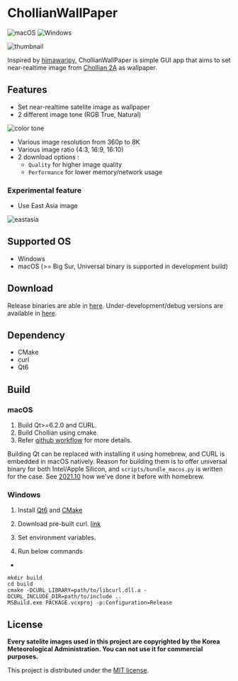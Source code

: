 # ChollianWallPaper

![macOS](https://github.com/pjessesco/ChollianWallPaper/actions/workflows/macOS.yml/badge.svg)
![Windows](https://github.com/pjessesco/ChollianWallPaper/actions/workflows/windows.yml/badge.svg)

![thumbnail](https://user-images.githubusercontent.com/11532321/135660418-79c9fd8f-a302-4ffa-b7cc-677e965657f8.gif)


Inspired by [himawaripy](https://github.com/boramalper/himawaripy), ChollianWallPaper is simple GUI app that aims to set near-realtime image from [Chollian 2A](https://en.wikipedia.org/wiki/Chollian) as wallpaper.

## Features
 - Set near-realtime satelite image as wallpaper
 - 2 different image tone (RGB True, Natural)

  ![color tone](https://user-images.githubusercontent.com/11532321/135794556-d5fbc00f-a29c-457f-91fe-0dfcb02a05b8.png)

 - Various image resolution from 360p to 8K
 - Various image ratio (4:3, 16:9, 16:10)
 - 2 download options :
     - `Quality` for higher image quality
     - `Performance` for lower memory/network usage


### Experimental feature
 - Use East Asia image

![eastasia](https://user-images.githubusercontent.com/11532321/135794995-660331b5-fb8c-4530-befd-f6d92e0469c5.png)


## Supported OS
- Windows
- macOS (>= Big Sur, Universal binary is supported in development build)


## Download

Release binaries are able in [here](https://github.com/pjessesco/ChollianWallPaper/releases/).
Under-development/debug versions are available in [here](https://github.com/pjessesco/ChollianWallPaper/actions).


## Dependency

- CMake
- curl
- Qt6

 
## Build

### macOS
 
1. Build Qt>=6.2.0 and CURL.
2. Build Chollian using cmake.
3. Refer [github workflow](https://github.com/pjessesco/ChollianWallPaper/blob/main/.github/workflows/macOS.yml) for more details.


Building Qt can be replaced with installing it using homebrew, and CURL is embedded in macOS natively. Reason for building them is to offer universal binary for both Intel/Apple Silicon, and `scripts/bundle_macos.py` is written for the case.  See [2021.10](https://github.com/pjessesco/ChollianWallPaper/tree/2021.10) how we've done it before with homebrew.


### Windows

1. Install [Qt6](https://www.qt.io/download-qt-installer) and [CMake](https://cmake.org/download/)

2. Download pre-built curl. [link](https://curl.se/download.html)

3. Set environment variables.

4. Run below commands

-

    mkdir build
    cd build
    cmake -DCURL_LIBRARY=path/to/libcurl.dll.a -DCURL_INCLUDE_DIR=path/to/include ..
    MSBuild.exe PACKAGE.vcxproj -p:Configuration=Release


## License

**Every satelite images used in this project are copyrighted by the Korea Meteorological Administration. You can not use it for commercial purposes.**

This project is distributed under the [MIT license](https://github.com/pjessesco/ChollianWallPaper/blob/main/LICENSE).



